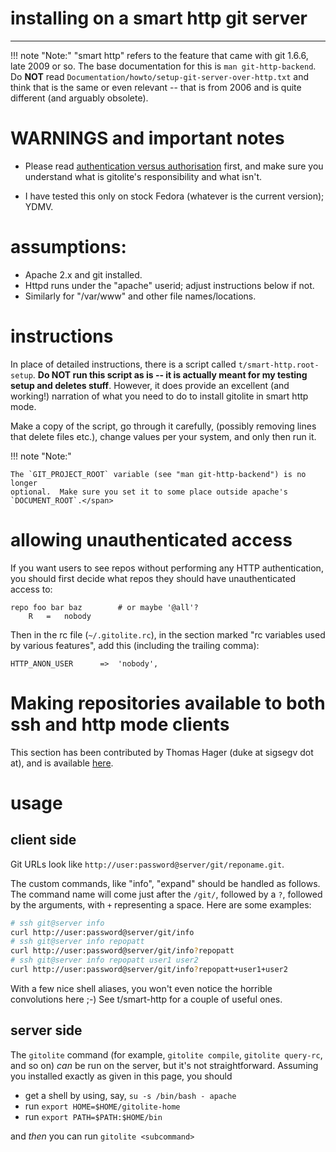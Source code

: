 # installing on a smart http git server

----

!!! note "Note:"
    "smart http" refers to the feature that came with git 1.6.6, late 2009 or
    so.  The base documentation for this is `man git-http-backend`.  Do
    **NOT** read `Documentation/howto/setup-git-server-over-http.txt` and
    think that is the same or even relevant -- that is from 2006 and is quite
    different (and arguably obsolete).

# WARNINGS and important notes

  * Please read [authentication versus authorisation][auth] first, and make
    sure you understand what is gitolite's responsibility and what isn't.

  * I have tested this only on stock Fedora (whatever is the current version);
    YDMV.

[auth]: concepts/#authentication-and-authorisation

# assumptions:

  * Apache 2.x and git installed.
  * Httpd runs under the "apache" userid; adjust instructions below if not.
  * Similarly for "/var/www" and other file names/locations.

# instructions

In place of detailed instructions, there is a script called
`t/smart-http.root-setup`.  **Do NOT run this script as is -- it is actually
meant for my testing setup and deletes stuff**.  However, it does provide an
excellent (and working!) narration of what you need to do to install gitolite
in smart http mode.

Make a copy of the script, go through it carefully, (possibly removing lines
that delete files etc.), change values per your system, and only then run it.

!!! note "Note:"

    The `GIT_PROJECT_ROOT` variable (see "man git-http-backend") is no longer
    optional.  Make sure you set it to some place outside apache's
    `DOCUMENT_ROOT`.</span>

# allowing unauthenticated access

If you want users to see repos without performing any HTTP authentication, you
should first decide what repos they should have unauthenticated access to:

    repo foo bar baz        # or maybe '@all'?
        R   =   nobody

Then in the rc file (`~/.gitolite.rc`), in the section marked "rc variables
used by various features", add this (including the trailing comma):

    HTTP_ANON_USER      =>  'nobody',

# Making repositories available to both ssh and http mode clients

This section has been contributed by Thomas Hager (duke at sigsegv dot at),
and is available [here](contrib/ssh-and-http).

# usage

## client side

Git URLs look like `http://user:password@server/git/reponame.git`.

The custom commands, like "info", "expand" should be handled as follows.  The
command name will come just after the `/git/`, followed by a `?`, followed by
the arguments, with `+` representing a space.  Here are some examples:

```sh
# ssh git@server info
curl http://user:password@server/git/info
# ssh git@server info repopatt
curl http://user:password@server/git/info?repopatt
# ssh git@server info repopatt user1 user2
curl http://user:password@server/git/info?repopatt+user1+user2
```

With a few nice shell aliases, you won't even notice the horrible convolutions
here ;-)  See t/smart-http for a couple of useful ones.

## server side

The `gitolite` command (for example, `gitolite compile`, `gitolite query-rc`,
and so on) *can* be run on the server, but it's not straightforward.  Assuming
you installed exactly as given in this page, you should

  * get a shell by using, say, `su -s /bin/bash - apache`
  * run `export HOME=$HOME/gitolite-home`
  * run `export PATH=$PATH:$HOME/bin`

and *then* you can run `gitolite <subcommand>`

